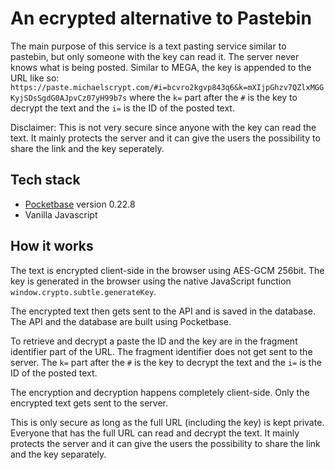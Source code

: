 # An ecrypted alternative to Pastebin

The main purpose of this service is a text pasting service similar to pastebin, but only someone with the key can read it. The server never knows what is being posted.
Similar to MEGA, the key is appended to the URL like so: `https://paste.michaelscrypt.com/#i=bcvro2kgvp843q6&k=mXIjpGhzv7QZlxMGGKyjSDsSgdG0AJpvCz07yH99b7s` where the `k=` part after the `#` is the key to decrypt the text and the `i=` is the ID of the posted text. 

Disclaimer: This is not very secure since anyone with the key can read the text. It mainly protects the server and it can give the users the possibility to share the link and the key seperately.

## Tech stack
 - [Pocketbase](https://pocketbase.io) version 0.22.8
 - Vanilla Javascript

## How it works

The text is encrypted client-side in the browser using AES-GCM 256bit. The key is generated in the browser using the native JavaScript function `window.crypto.subtle.generateKey`.

The encrypted text then gets sent to the API and is saved in the database. The API and the database are built using Pocketbase.

To retrieve and decrypt a paste the ID and the key are in the fragment identifier part of the URL. The fragment identifier does not get sent to the server. The `k=` part after the `#` is the key to decrypt the text and the `i=` is the ID of the posted text.

The encryption and decryption happens completely client-side. Only the encrypted text gets sent to the server.

This is only secure as long as the full URL (including the key) is kept private. Everyone that has the full URL can read and decrypt the text. It mainly protects the server and it can give the users the possibility to share the link and the key separately.
